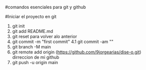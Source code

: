 #comandos esenciales para git y github

#Iniciar el proyecto en git

1. git init
2. git add README.md
3. git reset para volver alo anterior
4. git commit -m "first commit"
4.1 git commit -am ""
5. git branch -M main
6. git remote add origin (https://github.com/9jorgearias/dise-o.git) dirreccion de mi github
7. git push -u origin main
